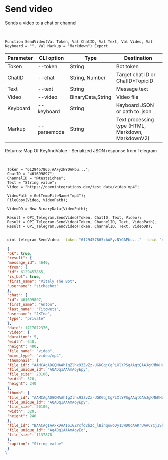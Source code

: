 ﻿---
sidebar_position: 3
---

# Send video
 Sends a video to a chat or channel


<br/>


`Function SendVideo(Val Token, Val ChatID, Val Text, Val Video, Val Keyboard = "", Val Markup = "Markdown") Export`

 | Parameter | CLI option | Type | Destination |
 |-|-|-|-|
 | Token | --token | String | Bot token |
 | ChatID | --chat | String, Number | Target chat ID or ChatID*TopicID |
 | Text | --text | String | Message text |
 | Video | --video | BinaryData,String | Video file |
 | Keyboard | --keyboard | String | Keyboard JSON or path to .json |
 | Markup | --parsemode | String | Text processing type (HTML, Markdown, MarkdownV2) |

 
 Returns: Map Of KeyAndValue - Serialized JSON response from Telegram

<br/>




```bsl title="Code example"
 Token = "6129457865:AAFyzNYOAFbu...";
 ChatID = "461699897";
 ChannelID = "@testsichee";
 Text = "String value";
 Video = "https://openintegrations.dev/test_data/video.mp4";
 
 VideoPath = GetTempFileName("mp4");
 FileCopy(Video, VideoPath);
 
 VideoDD = New BinaryData(VideoPath);
 
 Result = OPI_Telegram.SendVideo(Token, ChatID, Text, Video);
 Result = OPI_Telegram.SendVideo(Token, ChannelID, Text, VideoPath);
 Result = OPI_Telegram.SendVideo(Token, ChannelID, Text, VideoDD);
```
	


```sh title="CLI command example"
 
 oint telegram SendVideo --token "6129457865:AAFyzNYOAFbu..." --chat "461699897" --text "String value" --video "https://openintegrations.dev/test_data/video.mp4" --keyboard %keyboard% --parsemode %parsemode%

```

```json title="Result"
 {
 "ok": true,
 "result": {
 "message_id": 4640,
 "from": {
 "id": 6129457865,
 "is_bot": true,
 "first_name": "Vitaly The Bot",
 "username": "sicheebot"
 },
 "chat": {
 "id": 461699897,
 "first_name": "Anton",
 "last_name": "Titowets",
 "username": "JKIee",
 "type": "private"
 },
 "date": 1717072376,
 "video": {
 "duration": 5,
 "width": 640,
 "height": 480,
 "file_name": "video",
 "mime_type": "video/mp4",
 "thumbnail": {
 "file_id": "AAMCAgADGQMAAhIgZlhx93ZvZz-UGKGqjCgPLXlYPSgAAqtQAAJgKMhKHu6gl3VqCfoBAAdtAAM1BA",
 "file_unique_id": "AQADq1AAAmAoyEpy",
 "file_size": 20106,
 "width": 320,
 "height": 240
 },
 "thumb": {
 "file_id": "AAMCAgADGQMAAhIgZlhx93ZvZz-UGKGqjCgPLXlYPSgAAqtQAAJgKMhKHu6gl3VqCfoBAAdtAAM1BA",
 "file_unique_id": "AQADq1AAAmAoyEpy",
 "file_size": 20106,
 "width": 320,
 "height": 240
 },
 "file_id": "BAACAgIAAxkDAAISIGZYcfd2b2c_lBihqowoDy15WD0oAAKrUAACYCjISh7uoJd1agn6NQQ",
 "file_unique_id": "AgADq1AAAmAoyEo",
 "file_size": 1137878
 },
 "caption": "String value"
 }
}
```
